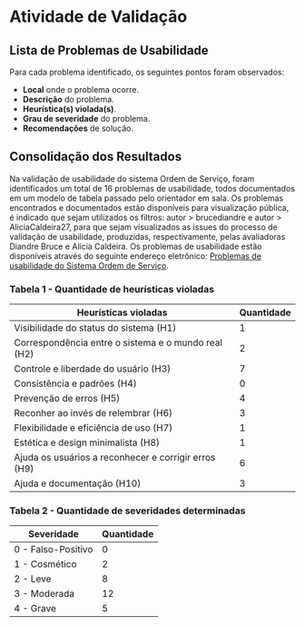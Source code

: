 # Atividade de Validação

## Lista de Problemas de Usabilidade

Para cada problema identificado, os seguintes pontos foram observados:

- **Local** onde o problema ocorre.
- **Descrição** do problema.
- **Heurística(s) violada(s)**.
- **Grau de severidade** do problema.
- **Recomendações** de solução.

## Consolidação dos Resultados
Na validação de usabilidade do sistema Ordem de Serviço, foram identificados um total de 16 problemas de usabilidade, todos documentados em um modelo de tabela passado pelo orientador em sala. Os problemas encontrados e documentados estão disponíveis para visualização pública, é indicado que sejam utilizados os filtros: autor > brucediandre e autor > AliciaCaldeira27, para que sejam visualizados as issues do processo de validação de usabilidade, produzidas, respectivamente, pelas avaliadoras Diandre Bruce e Alicia Caldeira. Os problemas de usabilidade estão disponíveis através do seguinte endereço eletrônico: <a href="https://github.com/arsouza81/TVVS_OrdemServico/issues">Problemas de usabilidade do Sistema Ordem de Serviço</a>.

### Tabela 1 - Quantidade de heurísticas violadas

| Heurísticas violadas                          | Quantidade |
|-----------------------------------------------|------------|
| Visibilidade do status do sistema (H1)        | 1          |
| Correspondência entre o sistema e o mundo real (H2) | 2         |
| Controle e liberdade do usuário (H3)          | 7         |
| Consistência e padrões (H4)                   | 0         |
| Prevenção de erros (H5)                       | 4          |
| Reconher ao invés de relembrar (H6)       | 3          |
| Flexibilidade e eficiência de uso (H7)        | 1          |
| Estética e design minimalista (H8)            | 1          |
| Ajuda os usuários a reconhecer e corrigir erros (H9) | 6          |
| Ajuda e documentação (H10)                    | 3          |

### Tabela 2 - Quantidade de severidades determinadas

| Severidade          | Quantidade |
|---------------------|------------|
| 0 - Falso-Positivo  | 0          |
| 1 - Cosmético       | 2          |
| 2 - Leve            | 8         |
| 3 - Moderada        | 12         |
| 4 - Grave           | 5          |

